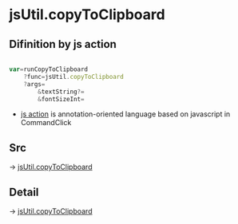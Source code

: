 # jsUtil.copyToClipboard

## Difinition by js action

```js.js

var=runCopyToClipboard
	?func=jsUtil.copyToClipboard
	?args=
		&textString?=
		&fontSizeInt=
```

- [js action]() is annotation-oriented language based on javascript in CommandClick

## Src

-> [jsUtil.copyToClipboard](https://github.com/puutaro/CommandClick/blob/master/app/src/main/java/com/puutaro/commandclick/fragment_lib/terminal_fragment/js_interface/JsUtil.kt#L22)

## Detail

-> [jsUtil.copyToClipboard](https://github.com/puutaro/CommandClick/blob/master/md/developer/js_interface/details/JsUtil/copyToClipboard.md)
